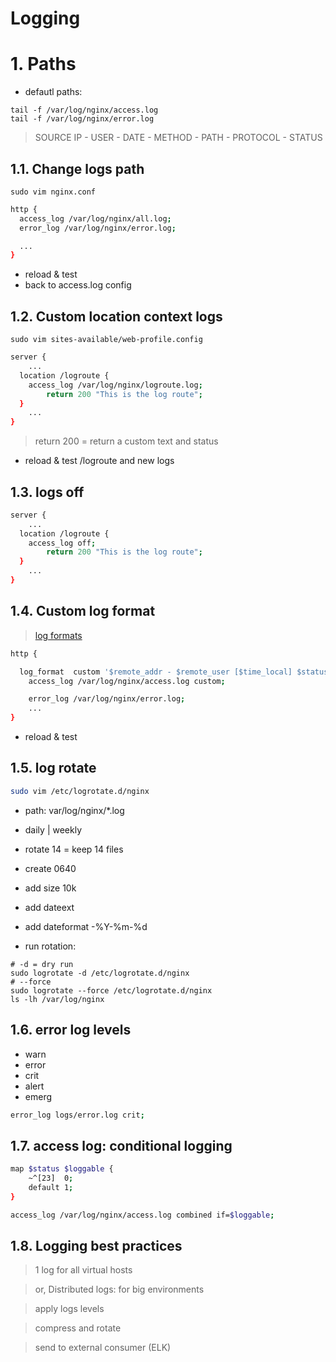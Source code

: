 # Logging <!-- omit in toc -->

# 1. Paths
- defautl paths:
```
tail -f /var/log/nginx/access.log
tail -f /var/log/nginx/error.log
```
> SOURCE IP - USER - DATE - METHOD - PATH - PROTOCOL - STATUS

## 1.1. Change logs path
```
sudo vim nginx.conf
```
```sh
http {
  access_log /var/log/nginx/all.log;
  error_log /var/log/nginx/error.log;

  ...
}
```
- reload & test
- back to access.log config

## 1.2. Custom location context logs
```
sudo vim sites-available/web-profile.config
```
```sh
server {
	...
  location /logroute {
    access_log /var/log/nginx/logroute.log;
		return 200 "This is the log route";
  }
	...
}
```
> return 200 = return a custom text and status

- reload & test /logroute and new logs


## 1.3. logs off
```sh
server {
	...
  location /logroute {
    access_log off;
		return 200 "This is the log route";
  }
	...
}
```

## 1.4. Custom log format
> [log formats](https://docs.nginx.com/nginx/admin-guide/monitoring/logging/)
```sh
http {

  log_format  custom '$remote_addr - $remote_user [$time_local] $status';
	access_log /var/log/nginx/access.log custom;

	error_log /var/log/nginx/error.log;
	...
}
```
- reload & test

## 1.5. log rotate
```sh
sudo vim /etc/logrotate.d/nginx
```
- path: var/log/nginx/*.log
- daily | weekly
- rotate 14 = keep 14 files
- create 0640

- add size 10k
- add dateext
- add dateformat -%Y-%m-%d

- run rotation:
```
# -d = dry run
sudo logrotate -d /etc/logrotate.d/nginx
# --force
sudo logrotate --force /etc/logrotate.d/nginx
ls -lh /var/log/nginx
```

## 1.6. error log levels
- warn
- error
- crit
- alert
- emerg
```sh
error_log logs/error.log crit;
```
## 1.7. access log: conditional logging
```sh
map $status $loggable {
    ~^[23]  0;
    default 1;
}

access_log /var/log/nginx/access.log combined if=$loggable;
```

## 1.8. Logging best practices
> 1 log for all virtual hosts

> or, Distributed logs: for big environments

> apply logs levels

> compress and rotate

> send to external consumer (ELK)
